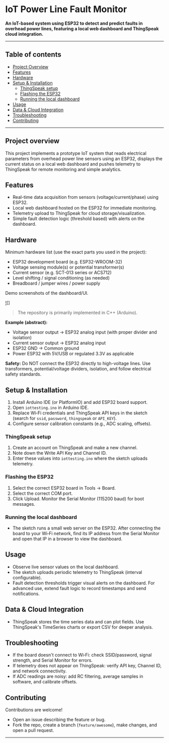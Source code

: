 # IoT Power Line Fault Monitor

**An IoT-based system using ESP32 to detect and predict faults in overhead power lines, featuring a local web dashboard and ThingSpeak cloud integration.**

---

## Table of contents
- [Project Overview](#project-overview)
- [Features](#features)
- [Hardware](#hardware)
- [Setup & Installation](#setup--installation)
  - [ThingSpeak setup](#thingspeak-setup)
  - [Flashing the ESP32](#flashing-the-esp32)
  - [Running the local dashboard](#running-the-local-dashboard)
- [Usage](#usage)
- [Data & Cloud Integration](#data--cloud-integration)
- [Troubleshooting](#troubleshooting)
- [Contributing](#contributing)

---

## Project overview
This project implements a prototype IoT system that reads electrical parameters from overhead power line sensors using an ESP32, displays the current status on a local web dashboard and pushes telemetry to ThingSpeak for remote monitoring and simple analytics.

## Features
- Real-time data acquisition from sensors (voltage/current/phase) using ESP32.
- Local web dashboard hosted on the ESP32 for immediate monitoring.
- Telemetry upload to ThingSpeak for cloud storage/visualization.
- Simple fault detection logic (threshold based) with alerts on the dashboard.

## Hardware
Minimum hardware list (use the exact parts you used in the project):
- ESP32 development board (e.g. ESP32-WROOM-32)
- Voltage sensing module(s) or potential transformer(s)
- Current sensor (e.g. SCT-013 series or ACS712)
- Level shifting / signal conditioning (as needed)
- Breadboard / jumper wires / power supply

Demo screenshots of the dashboard/UI.

[!](https://github.com/sinchanarv/IoT-Power-Line-Fault-Monitor/blob/main/Screenshot%202025-06-29%20132824.png)[]
> The repository is primarily implemented in C++ (Arduino).

**Example (abstract):**
- Voltage sensor output -> ESP32 analog input (with proper divider and isolation)
- Current sensor output -> ESP32 analog input
- ESP32 GND -> Common ground
- Power ESP32 with 5V/USB or regulated 3.3V as applicable

**Safety:** Do NOT connect the ESP32 directly to high-voltage lines. Use transformers, potential/voltage dividers, isolation, and follow electrical safety standards.

## Setup & Installation
1. Install Arduino IDE (or PlatformIO) and add ESP32 board support.
2. Open `iottesting.ino` in Arduino IDE.
3. Replace Wi‑Fi credentials and ThingSpeak API keys in the sketch (search for `ssid`, `password`, `thingspeak` or `API_KEY`).
4. Configure sensor calibration constants (e.g., ADC scaling, offsets).

### ThingSpeak setup
1. Create an account on ThingSpeak and make a new channel.
2. Note down the Write API Key and Channel ID.
3. Enter these values into `iottesting.ino` where the sketch uploads telemetry.

### Flashing the ESP32
1. Select the correct ESP32 board in Tools → Board.
2. Select the correct COM port.
3. Click Upload. Monitor the Serial Monitor (115200 baud) for boot messages.

### Running the local dashboard
- The sketch runs a small web server on the ESP32. After connecting the board to your Wi‑Fi network, find its IP address from the Serial Monitor and open that IP in a browser to view the dashboard.

## Usage
- Observe live sensor values on the local dashboard.
- The sketch uploads periodic telemetry to ThingSpeak (interval configurable).
- Fault detection thresholds trigger visual alerts on the dashboard. For advanced use, extend fault logic to record timestamps and send notifications.

## Data & Cloud Integration
- ThingSpeak stores the time series data and can plot fields. Use ThingSpeak's TimeSeries charts or export CSV for deeper analysis.

## Troubleshooting
- If the board doesn't connect to Wi‑Fi: check SSID/password, signal strength, and Serial Monitor for errors.
- If telemetry does not appear on ThingSpeak: verify API key, Channel ID, and network connectivity.
- If ADC readings are noisy: add RC filtering, average samples in software, and calibrate offsets.

## Contributing
Contributions are welcome!
- Open an issue describing the feature or bug.
- Fork the repo, create a branch (`feature/awesome`), make changes, and open a pull request.


---


